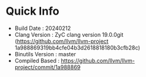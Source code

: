 # Quick Info
* Build Date : 20240212
* Clang Version : ZyC clang version 19.0.0git (https://github.com/llvm/llvm-project 1a988869319bb4cfe04b3d2618818180b3cfb28c)
* Binutils Version : master
* Compiled Based : https://github.com/llvm/llvm-project/commit/1a988869

